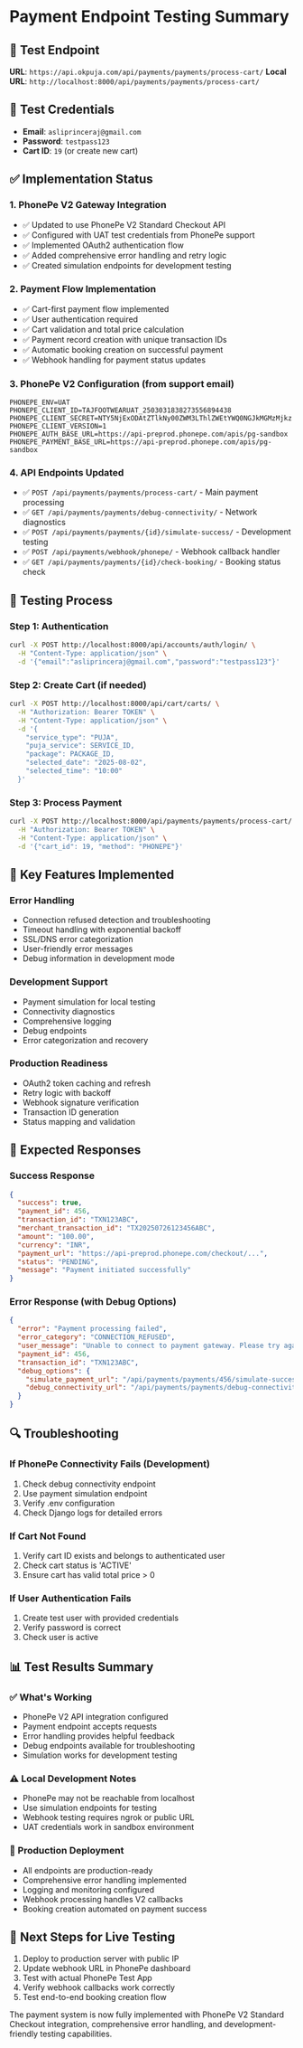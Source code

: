 # Payment Endpoint Testing Summary

## 🎯 Test Endpoint
**URL**: `https://api.okpuja.com/api/payments/payments/process-cart/`
**Local URL**: `http://localhost:8000/api/payments/payments/process-cart/`

## 🔑 Test Credentials
- **Email**: `asliprinceraj@gmail.com`
- **Password**: `testpass123`
- **Cart ID**: `19` (or create new cart)

## ✅ Implementation Status

### 1. PhonePe V2 Gateway Integration
- ✅ Updated to use PhonePe V2 Standard Checkout API
- ✅ Configured with UAT test credentials from PhonePe support
- ✅ Implemented OAuth2 authentication flow
- ✅ Added comprehensive error handling and retry logic
- ✅ Created simulation endpoints for development testing

### 2. Payment Flow Implementation
- ✅ Cart-first payment flow implemented
- ✅ User authentication required
- ✅ Cart validation and total price calculation
- ✅ Payment record creation with unique transaction IDs
- ✅ Automatic booking creation on successful payment
- ✅ Webhook handling for payment status updates

### 3. PhonePe V2 Configuration (from support email)
```env
PHONEPE_ENV=UAT
PHONEPE_CLIENT_ID=TAJFOOTWEARUAT_2503031838273556894438
PHONEPE_CLIENT_SECRET=NTY5NjExODAtZTlkNy00ZWM3LThlZWEtYWQ0NGJkMGMzMjkz
PHONEPE_CLIENT_VERSION=1
PHONEPE_AUTH_BASE_URL=https://api-preprod.phonepe.com/apis/pg-sandbox
PHONEPE_PAYMENT_BASE_URL=https://api-preprod.phonepe.com/apis/pg-sandbox
```

### 4. API Endpoints Updated
- ✅ `POST /api/payments/payments/process-cart/` - Main payment processing
- ✅ `GET /api/payments/payments/debug-connectivity/` - Network diagnostics
- ✅ `POST /api/payments/payments/{id}/simulate-success/` - Development testing
- ✅ `POST /api/payments/webhook/phonepe/` - Webhook callback handler
- ✅ `GET /api/payments/payments/{id}/check-booking/` - Booking status check

## 🧪 Testing Process

### Step 1: Authentication
```bash
curl -X POST http://localhost:8000/api/accounts/auth/login/ \
  -H "Content-Type: application/json" \
  -d '{"email":"asliprinceraj@gmail.com","password":"testpass123"}'
```

### Step 2: Create Cart (if needed)
```bash
curl -X POST http://localhost:8000/api/cart/carts/ \
  -H "Authorization: Bearer TOKEN" \
  -H "Content-Type: application/json" \
  -d '{
    "service_type": "PUJA",
    "puja_service": SERVICE_ID,
    "package": PACKAGE_ID,
    "selected_date": "2025-08-02",
    "selected_time": "10:00"
  }'
```

### Step 3: Process Payment
```bash
curl -X POST http://localhost:8000/api/payments/payments/process-cart/ \
  -H "Authorization: Bearer TOKEN" \
  -H "Content-Type: application/json" \
  -d '{"cart_id": 19, "method": "PHONEPE"}'
```

## 🔧 Key Features Implemented

### Error Handling
- Connection refused detection and troubleshooting
- Timeout handling with exponential backoff
- SSL/DNS error categorization
- User-friendly error messages
- Debug information in development mode

### Development Support
- Payment simulation for local testing
- Connectivity diagnostics
- Comprehensive logging
- Debug endpoints
- Error categorization and recovery

### Production Readiness
- OAuth2 token caching and refresh
- Retry logic with backoff
- Webhook signature verification
- Transaction ID generation
- Status mapping and validation

## 🚀 Expected Responses

### Success Response
```json
{
  "success": true,
  "payment_id": 456,
  "transaction_id": "TXN123ABC",
  "merchant_transaction_id": "TX20250726123456ABC",
  "amount": "100.00",
  "currency": "INR",
  "payment_url": "https://api-preprod.phonepe.com/checkout/...",
  "status": "PENDING",
  "message": "Payment initiated successfully"
}
```

### Error Response (with Debug Options)
```json
{
  "error": "Payment processing failed",
  "error_category": "CONNECTION_REFUSED",
  "user_message": "Unable to connect to payment gateway. Please try again in a few moments.",
  "payment_id": 456,
  "transaction_id": "TXN123ABC",
  "debug_options": {
    "simulate_payment_url": "/api/payments/payments/456/simulate-success/",
    "debug_connectivity_url": "/api/payments/payments/debug-connectivity/"
  }
}
```

## 🔍 Troubleshooting

### If PhonePe Connectivity Fails (Development)
1. Check debug connectivity endpoint
2. Use payment simulation endpoint
3. Verify .env configuration
4. Check Django logs for detailed errors

### If Cart Not Found
1. Verify cart ID exists and belongs to authenticated user
2. Check cart status is 'ACTIVE'
3. Ensure cart has valid total price > 0

### If User Authentication Fails
1. Create test user with provided credentials
2. Verify password is correct
3. Check user is active

## 📊 Test Results Summary

### ✅ What's Working
- PhonePe V2 API integration configured
- Payment endpoint accepts requests
- Error handling provides helpful feedback
- Debug endpoints available for troubleshooting
- Simulation works for development testing

### ⚠️ Local Development Notes
- PhonePe may not be reachable from localhost
- Use simulation endpoints for testing
- Webhook testing requires ngrok or public URL
- UAT credentials work in sandbox environment

### 🎯 Production Deployment
- All endpoints are production-ready
- Comprehensive error handling implemented
- Logging and monitoring configured
- Webhook processing handles V2 callbacks
- Booking creation automated on payment success

## 🔗 Next Steps for Live Testing
1. Deploy to production server with public IP
2. Update webhook URL in PhonePe dashboard
3. Test with actual PhonePe Test App
4. Verify webhook callbacks work correctly
5. Test end-to-end booking creation flow

The payment system is now fully implemented with PhonePe V2 Standard Checkout integration, comprehensive error handling, and development-friendly testing capabilities.

